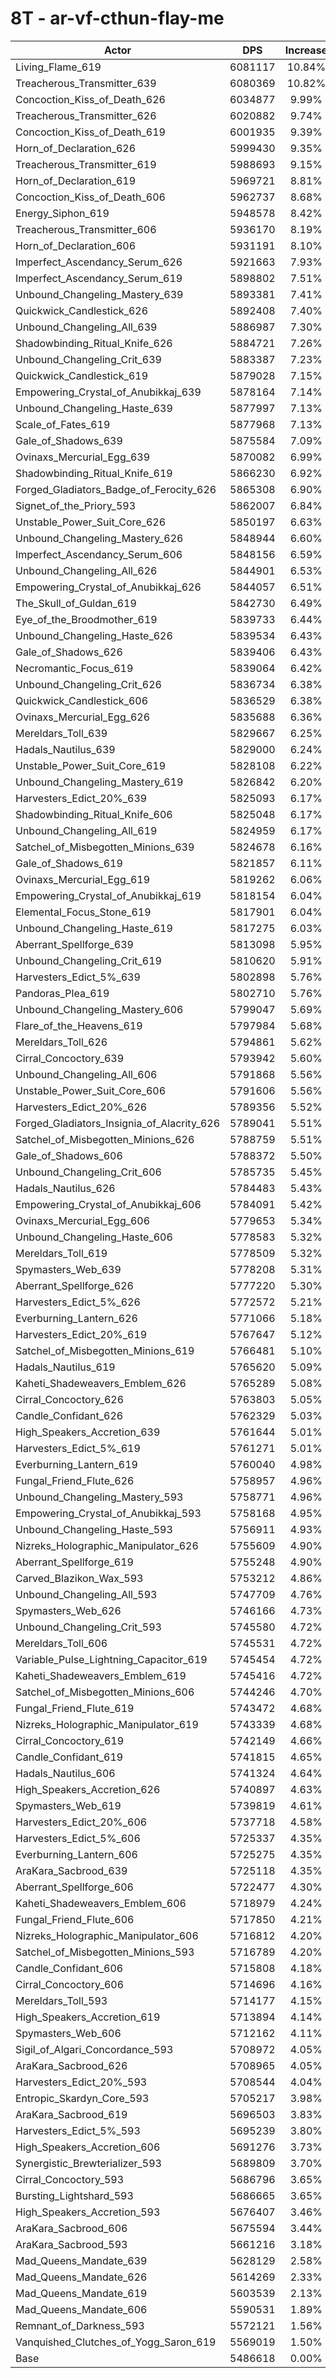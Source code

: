 # 8T - ar-vf-cthun-flay-me
| Actor | DPS | Increase |
|---|:---:|:---:|
|Living_Flame_619|6081117|10.84%|
|Treacherous_Transmitter_639|6080369|10.82%|
|Concoction_Kiss_of_Death_626|6034877|9.99%|
|Treacherous_Transmitter_626|6020882|9.74%|
|Concoction_Kiss_of_Death_619|6001935|9.39%|
|Horn_of_Declaration_626|5999430|9.35%|
|Treacherous_Transmitter_619|5988693|9.15%|
|Horn_of_Declaration_619|5969721|8.81%|
|Concoction_Kiss_of_Death_606|5962737|8.68%|
|Energy_Siphon_619|5948578|8.42%|
|Treacherous_Transmitter_606|5936170|8.19%|
|Horn_of_Declaration_606|5931191|8.10%|
|Imperfect_Ascendancy_Serum_626|5921663|7.93%|
|Imperfect_Ascendancy_Serum_619|5898802|7.51%|
|Unbound_Changeling_Mastery_639|5893381|7.41%|
|Quickwick_Candlestick_626|5892408|7.40%|
|Unbound_Changeling_All_639|5886987|7.30%|
|Shadowbinding_Ritual_Knife_626|5884721|7.26%|
|Unbound_Changeling_Crit_639|5883387|7.23%|
|Quickwick_Candlestick_619|5879028|7.15%|
|Empowering_Crystal_of_Anubikkaj_639|5878164|7.14%|
|Unbound_Changeling_Haste_639|5877997|7.13%|
|Scale_of_Fates_619|5877968|7.13%|
|Gale_of_Shadows_639|5875584|7.09%|
|Ovinaxs_Mercurial_Egg_639|5870082|6.99%|
|Shadowbinding_Ritual_Knife_619|5866230|6.92%|
|Forged_Gladiators_Badge_of_Ferocity_626|5865308|6.90%|
|Signet_of_the_Priory_593|5862007|6.84%|
|Unstable_Power_Suit_Core_626|5850197|6.63%|
|Unbound_Changeling_Mastery_626|5848944|6.60%|
|Imperfect_Ascendancy_Serum_606|5848156|6.59%|
|Unbound_Changeling_All_626|5844901|6.53%|
|Empowering_Crystal_of_Anubikkaj_626|5844057|6.51%|
|The_Skull_of_Guldan_619|5842730|6.49%|
|Eye_of_the_Broodmother_619|5839733|6.44%|
|Unbound_Changeling_Haste_626|5839534|6.43%|
|Gale_of_Shadows_626|5839406|6.43%|
|Necromantic_Focus_619|5839064|6.42%|
|Unbound_Changeling_Crit_626|5836734|6.38%|
|Quickwick_Candlestick_606|5836529|6.38%|
|Ovinaxs_Mercurial_Egg_626|5835688|6.36%|
|Mereldars_Toll_639|5829667|6.25%|
|Hadals_Nautilus_639|5829000|6.24%|
|Unstable_Power_Suit_Core_619|5828108|6.22%|
|Unbound_Changeling_Mastery_619|5826842|6.20%|
|Harvesters_Edict_20%_639|5825093|6.17%|
|Shadowbinding_Ritual_Knife_606|5825048|6.17%|
|Unbound_Changeling_All_619|5824959|6.17%|
|Satchel_of_Misbegotten_Minions_639|5824678|6.16%|
|Gale_of_Shadows_619|5821857|6.11%|
|Ovinaxs_Mercurial_Egg_619|5819262|6.06%|
|Empowering_Crystal_of_Anubikkaj_619|5818154|6.04%|
|Elemental_Focus_Stone_619|5817901|6.04%|
|Unbound_Changeling_Haste_619|5817275|6.03%|
|Aberrant_Spellforge_639|5813098|5.95%|
|Unbound_Changeling_Crit_619|5810620|5.91%|
|Harvesters_Edict_5%_639|5802898|5.76%|
|Pandoras_Plea_619|5802710|5.76%|
|Unbound_Changeling_Mastery_606|5799047|5.69%|
|Flare_of_the_Heavens_619|5797984|5.68%|
|Mereldars_Toll_626|5794861|5.62%|
|Cirral_Concoctory_639|5793942|5.60%|
|Unbound_Changeling_All_606|5791868|5.56%|
|Unstable_Power_Suit_Core_606|5791606|5.56%|
|Harvesters_Edict_20%_626|5789356|5.52%|
|Forged_Gladiators_Insignia_of_Alacrity_626|5789041|5.51%|
|Satchel_of_Misbegotten_Minions_626|5788759|5.51%|
|Gale_of_Shadows_606|5788372|5.50%|
|Unbound_Changeling_Crit_606|5785735|5.45%|
|Hadals_Nautilus_626|5784483|5.43%|
|Empowering_Crystal_of_Anubikkaj_606|5784091|5.42%|
|Ovinaxs_Mercurial_Egg_606|5779653|5.34%|
|Unbound_Changeling_Haste_606|5778583|5.32%|
|Mereldars_Toll_619|5778509|5.32%|
|Spymasters_Web_639|5778208|5.31%|
|Aberrant_Spellforge_626|5777220|5.30%|
|Harvesters_Edict_5%_626|5772572|5.21%|
|Everburning_Lantern_626|5771066|5.18%|
|Harvesters_Edict_20%_619|5767647|5.12%|
|Satchel_of_Misbegotten_Minions_619|5766481|5.10%|
|Hadals_Nautilus_619|5765620|5.09%|
|Kaheti_Shadeweavers_Emblem_626|5765289|5.08%|
|Cirral_Concoctory_626|5763803|5.05%|
|Candle_Confidant_626|5762329|5.03%|
|High_Speakers_Accretion_639|5761644|5.01%|
|Harvesters_Edict_5%_619|5761271|5.01%|
|Everburning_Lantern_619|5760040|4.98%|
|Fungal_Friend_Flute_626|5758957|4.96%|
|Unbound_Changeling_Mastery_593|5758771|4.96%|
|Empowering_Crystal_of_Anubikkaj_593|5758168|4.95%|
|Unbound_Changeling_Haste_593|5756911|4.93%|
|Nizreks_Holographic_Manipulator_626|5755609|4.90%|
|Aberrant_Spellforge_619|5755248|4.90%|
|Carved_Blazikon_Wax_593|5753212|4.86%|
|Unbound_Changeling_All_593|5747709|4.76%|
|Spymasters_Web_626|5746166|4.73%|
|Unbound_Changeling_Crit_593|5745580|4.72%|
|Mereldars_Toll_606|5745531|4.72%|
|Variable_Pulse_Lightning_Capacitor_619|5745454|4.72%|
|Kaheti_Shadeweavers_Emblem_619|5745416|4.72%|
|Satchel_of_Misbegotten_Minions_606|5744246|4.70%|
|Fungal_Friend_Flute_619|5743472|4.68%|
|Nizreks_Holographic_Manipulator_619|5743339|4.68%|
|Cirral_Concoctory_619|5742149|4.66%|
|Candle_Confidant_619|5741815|4.65%|
|Hadals_Nautilus_606|5741324|4.64%|
|High_Speakers_Accretion_626|5740897|4.63%|
|Spymasters_Web_619|5739819|4.61%|
|Harvesters_Edict_20%_606|5737718|4.58%|
|Harvesters_Edict_5%_606|5725337|4.35%|
|Everburning_Lantern_606|5725275|4.35%|
|AraKara_Sacbrood_639|5725118|4.35%|
|Aberrant_Spellforge_606|5722477|4.30%|
|Kaheti_Shadeweavers_Emblem_606|5718979|4.24%|
|Fungal_Friend_Flute_606|5717850|4.21%|
|Nizreks_Holographic_Manipulator_606|5716812|4.20%|
|Satchel_of_Misbegotten_Minions_593|5716789|4.20%|
|Candle_Confidant_606|5715808|4.18%|
|Cirral_Concoctory_606|5714696|4.16%|
|Mereldars_Toll_593|5714177|4.15%|
|High_Speakers_Accretion_619|5713894|4.14%|
|Spymasters_Web_606|5712162|4.11%|
|Sigil_of_Algari_Concordance_593|5708972|4.05%|
|AraKara_Sacbrood_626|5708965|4.05%|
|Harvesters_Edict_20%_593|5708544|4.04%|
|Entropic_Skardyn_Core_593|5705217|3.98%|
|AraKara_Sacbrood_619|5696503|3.83%|
|Harvesters_Edict_5%_593|5695239|3.80%|
|High_Speakers_Accretion_606|5691276|3.73%|
|Synergistic_Brewterializer_593|5689809|3.70%|
|Cirral_Concoctory_593|5686796|3.65%|
|Bursting_Lightshard_593|5686665|3.65%|
|High_Speakers_Accretion_593|5676407|3.46%|
|AraKara_Sacbrood_606|5675594|3.44%|
|AraKara_Sacbrood_593|5661216|3.18%|
|Mad_Queens_Mandate_639|5628129|2.58%|
|Mad_Queens_Mandate_626|5614269|2.33%|
|Mad_Queens_Mandate_619|5603539|2.13%|
|Mad_Queens_Mandate_606|5590531|1.89%|
|Remnant_of_Darkness_593|5572121|1.56%|
|Vanquished_Clutches_of_Yogg_Saron_619|5569019|1.50%|
|Base|5486618|0.00%|
